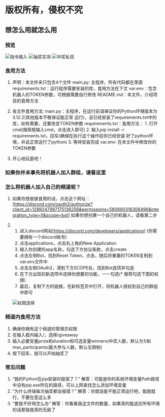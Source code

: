 # 版权所有，侵权不究

## 想怎么用就怎么用

### 预览
![指令输入](https://github.com/user-attachments/assets/26a023a5-4d33-4f68-b23a-964eaa32b2ce)
![抽奖实测](https://github.com/user-attachments/assets/561d2341-cb1b-44f0-a994-8a3af2b2003c)
![中奖私信](https://github.com/user-attachments/assets/c25dee90-3522-4422-b4d2-4a846cd5a85e)

### 食用方法

1. 声明：本文件夹只包含4个文件
    main.py: 主程序，所有代码都在里面
    requirements.txt：运行程序需要安装的库，食用方法在下文
    var.env：包含机器人的TOKEN参数，可根据需要自行修改
    README.md：本文件，介绍项目的食用方法

2. 各文件食用方法:
    main.py：主程序，在运行前请保证你的Python环境版本为3.12.2(其他版本不敢保证能正常
    运行)，且已经安装了requirements.txt中的库，如有需要，还要改变TOKEN参数
    requirements.txt：食用方法：
        1. 打开cmd(搜索框输入cmd，点击进入即可)
        2. 输入pip install -r requirements.txt，回车(确保在执行这个操作前你已经安装
        好了python环境，并且正常运行了python)
        3. 等待安装完成
    var.env: 在本文件中修改你的TOKEN参数

3. 开心地玩耍吧！

### 如果你并未事先将机器人加入群组，请看这里

### 怎么将机器人加入自己的频道呢？

1. 如果你想直接食用的话，点击这个网址：[https://discord.com/oauth2/authorize?client_id=1289247997175136256&permissions=580690316306496&integration_type=0&scope=bot]
如果你想创建一个自己的机器人，请看第二步

2. 1. 进入discord网站[https://discord.com/developers/applications]
        (你需要拥有一个discord账号)
   2. 点击applications，点击右上角的New Application
   3. 输入你创建的app名称，勾选下方协议条款，点击create
   4. 点击左侧Bot，找到Reset Token，点击，随后将重置的TOKEN复制到var.env文件中
   5. 点击左侧OAuth2，滑到下方SCOPE处，找到Bot选项并勾选
   6. 在下方出现的新选项中选择你想要的功能，一一勾选(* 推荐勾选下图的权限)
   7. 最后，复制下方的链接，在新标签页中打开，将机器人授权到自己的群组中即可

   ![权限选择](https://github.com/user-attachments/assets/000e1c38-f6b1-4b7b-84fa-a59aa4137b90)


### 频道内食用方法

1. 确保你拥有这个频道的管理员权限
2. 在输入框内输入/，选择/giveaway
3. 输入必要变量prize和duration和可选变量winners(中奖人数，默认为1)和max_participants(最大参与人数，默认无限制)
4. 按下回车，就可以开始抽奖了

### 常见问题

1. “我的Python在pip安装时报错了？”
   解答：可能是你的系统环境变量Path路径中没有pip.exe所在的路径，可以上网查找怎么添加环境变量
2. “为什么终端每次抽奖都会报错？”
   解答：你就说能不能正常运行吧，能跑就行，不要在意这么多
3. “要是不好用怎么办”
   解答：你看看我这文件的数量，如果真的能适应所有环境的话那我就真的无敌了
